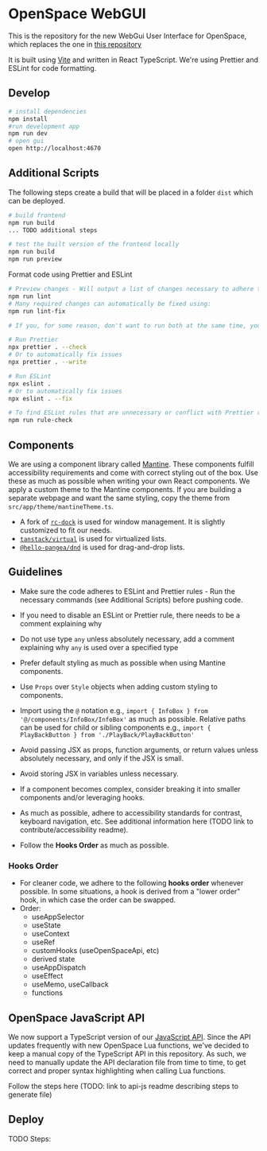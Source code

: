 # OpenSpace WebGUI

This is the repository for the new WebGui User Interface for OpenSpace, which replaces the one in [this repository](https://github.com/OpenSpace/OpenSpace-WebGuiFrontend)

It is built using [Vite](https://vite.dev/) and written in React TypeScript. We're using Prettier and ESLint for code formatting.

## Develop

```sh
# install dependencies
npm install
#run development app
npm run dev
# open gui
open http://localhost:4670
```

## Additional Scripts
The following steps create a build that will be placed in a folder `dist` which can be deployed.
```sh
# build frontend
npm run build
... TODO additional steps

# test the built version of the frontend locally
npm run build
npm run preview
```

Format code using Prettier and ESLint
```sh
# Preview changes - Will output a list of changes necessary to adhere to the rules
npm run lint
# Many required changes can automatically be fixed using:
npm run lint-fix

# If you, for some reason, don't want to run both at the same time, you can:

# Run Prettier
npx prettier . --check
# Or to automatically fix issues
npx prettier . --write

# Run ESLint
npx eslint .
# Or to automatically fix issues
npx eslint . --fix

# To find ESLint rules that are unnecessary or conflict with Prettier rules, run:
npm run rule-check
```

## Components
We are using a component library called [Mantine](https://mantine.dev). These components fulfill accessibility requirements and come with correct styling out of the box. Use these as much as possible when writing your own React components.
We apply a custom theme to the Mantine components. If you are building a separate webpage and want the same styling, copy the theme from `src/app/theme/mantineTheme.ts`.

* A fork of [`rc-dock`](https://github.com/OpenSpace/OpenSpace-WebGui-WindowLayout) is used for window management. It is slightly customized to fit our needs.
* [`tanstack/virtual`](https://tanstack.com/virtual/latest/docs/introduction) is used for virtualized lists.
* [`@hello-pangea/dnd`](https://github.com/hello-pangea/dnd) is used for drag-and-drop lists.

## Guidelines
 - Make sure the code adheres to ESLint and Prettier rules - Run the necessary commands (see Additional Scripts) before pushing code.
 - If you need to disable an ESLint or Prettier rule, there needs to be a comment explaining why
 - Do not use type `any` unless absolutely necessary, add a comment explaining why `any` is used over a specified type
 - Prefer default styling as much as possible when using Mantine components.
 - Use `Props` over `Style` objects when adding custom styling to components.
 - Import using the `@` notation e.g., `import { InfoBox } from '@/components/InfoBox/InfoBox'` as much as possible. Relative paths can be used for child or sibling components e.g., `import { PlayBackButton } from './PlayBack/PlayBackButton'`
 - Avoid passing JSX as props, function arguments, or return values unless absolutely necessary, and only if the JSX is small.
 - Avoid storing JSX in variables unless necessary.
 - If a component becomes complex, consider breaking it into smaller components and/or leveraging hooks.
 - As much as possible, adhere to accessibility standards for contrast, keyboard navigation, etc. See additional information here (TODO link to contribute/accessibility readme).

 - Follow the **Hooks Order** as much as possible.

### Hooks Order
 - For cleaner code, we adhere to the following **hooks order** whenever possible. In some situations, a hook is derived from a "lower order" hook, in which case the order can be swapped.
 - Order:
   - useAppSelector
   - useState
   - useContext
   - useRef
   - customHooks (useOpenSpaceApi, etc)
   - derived state
   - useAppDispatch
   - useEffect
   - useMemo, useCallback
   - functions

## OpenSpace JavaScript API
We now support a TypeScript version of our [JavaScript API](https://github.com/OpenSpace/openspace-api-js). Since the API updates frequently with new OpenSpace Lua functions, we've decided to keep a manual copy of the TypeScript API in this repository. As such, we need to manually update the API declaration file from time to time, to get correct and proper syntax highlighting when calling Lua functions.

Follow the steps here (TODO: link to api-js readme describing steps to generate file)

 ## Deploy
 TODO Steps: